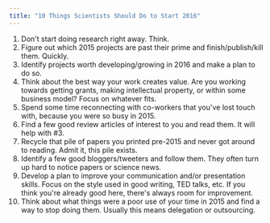 ```yaml
---
title: "10 Things Scientists Should Do to Start 2016"
---
```


<ol><li>Don't start doing research right away. Think.</li><li>Figure out which 2015 projects are past their prime and finish/publish/kill them. Quickly.</li><li>Identify projects worth developing/growing in 2016 and make a plan to do so.</li><li>Think about the best way your work creates value. Are you working towards getting grants, making intellectual property, or within some business model? Focus on whatever fits.</li><li>Spend some time reconnecting with co-workers that you've lost touch with, because you were so busy in 2015.</li><li>Find a few good review articles of interest to you and read them. It will help with #3.</li><li>Recycle that pile of papers you printed pre-2015 and never got around to reading. Admit it, this pile exists.</li><li>Identify a few good bloggers/tweeters and follow them. They often turn up hard to notice papers or science news.</li><li>Develop a plan to improve your communication and/or presentation skills. Focus on the style used in good writing, TED talks, etc. If you think you're already good here, there's always room for improvement.</li><li>Think about what things were a poor use of your time in 2015 and find a way to stop doing them. Usually this means delegation or outsourcing.</li></ol>
